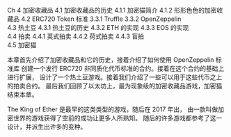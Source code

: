 Ch 4 加密收藏品
    4.1 加密收藏品的历史
        4.1.1 加密猫简介
        4.1.2 形形色色的加密收藏品
    4.2 ERC720 Token 标准
        3.3.1 Truffle
        3.3.2 OpenZeppelin   
    4.3 热土豆
        4.3.1 热土豆的历史
        4.3.2 ETH 的实现
        4.3.3 EOS 的实现  
    4.4 拍卖
        4.4.1 英式拍卖
        4.4.2 荷式拍卖
        4.4.3 盲拍    
    4.5 加密猫

本章首先介绍了加密收藏品和它的历史，接着介绍了如何使用 OpenZeppelin 标准库
创建一个发行 ERC720 非同质化代币标准的合约。接着在这个合约的基础上进行扩展，
设计了一个热土豆游戏。接着我们介绍了一些可以用于这些代币之上的拍卖合约。
最后我们回顾了以太坊上，最为现象级的加密收藏品游戏，加密猫结束本章。

The King of Ether 是最早的这类类型的游戏，随后在 2017 年出，
由一款叫做加密世界的游戏获得了空前的成功让更多人所熟知。
随后的许多游戏都参考了这一设计，并派生出许多的变种。
